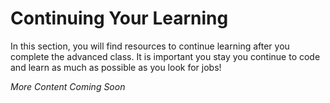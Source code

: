 # Continuing Your Learning

In this section, you will find resources to continue learning after you complete the advanced class. It is important you stay you continue to code and learn as much as possible as you look for jobs!

*More Content Coming Soon*